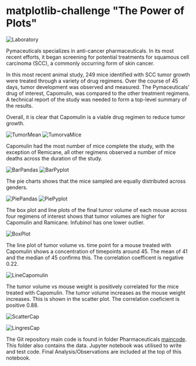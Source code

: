 # matplotlib-challenge "The Power of Plots"

![Laboratory](./images/Laboratory.jpg)

Pymaceuticals specializes in anti-cancer pharmaceuticals. In its most recent efforts, it began screening for potential treatments for squamous cell carcinoma (SCC), a commonly occurring form of skin cancer.

In this most recent animal study, 249 mice identified with SCC tumor growth were treated through a variety of drug regimens. Over the course of 45 days, tumor development was observed and measured. The Pymaceuticals' drug of interest, Capomulin, was compared to the other treatment regimens. A technical report of the study was needed to form a top-level summary of the results.

Overall, it is clear that Capomulin is a viable drug regimen to reduce tumor growth.

![TumorMean](./images/TumorMeanBar.png)
![TumorvaMice](./images/TumorVsMice.png)

Capomulin had the most number of mice complete the study, with the exception of Remicane, all other regimens observed a number of mice deaths across the duration of the study.

![BarPandas](./images/PandasBar-TimesPoints.png)
![BarPyplot](./images/PyplotBar-TimepointToDrugs.png)

The pie charts shows that the mice sampled are equally distributed across genders.

![PiePandas](./images/PiePandasGender.png)
![PiePyplot](./images/PiePyplotGender.png)

The box plot and line plots of the final tumor volume of each mouse across four regimens of interest shows that tumor volumes are higher for Capomulin and Ramicane. Infubinol has one lower outlier.

![BoxPlot](./images/BoxplotVolume.png)

The line plot of tumor volume vs. time point for a mouse treated with Capomulin shows a concentration of timepoints around 45. The mean of 41 and the median of 45 confirms this. The correlation coefficent is negative 0.22.

![LineCapomulin](./images/Linecapomulin.png)

The tumor volume vs mouse weight is positively correlated for the mice treated with Capomulin. The tumor volume increases as the mouse weight increases. This is shown in the scatter plot. The correlation coeficient is positive 0.88.

![ScatterCap](./images/ScatterCapomulin.png)

![LingresCap](./images/Capomulinlingres.png)

The Git repository main code is found in folder Pharmaceuticals [maincode](Pymaceuticals/pymaceuticals_main_code.ipynb). This folder also contains the data. Jupyter notebook was utilised to write and test code. Final Analysis/Observations are included at the top of this notebook.





